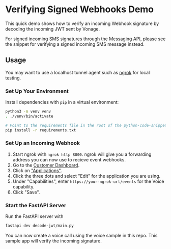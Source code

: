 # Verifying Signed Webhooks Demo

This quick demo shows how to verify an incoming Webhook signature by decoding the incoming JWT sent by Vonage.

For signed incoming SMS signatures through the Messaging API, please see the snippet for verifying a signed incoming SMS message instead.

## Usage

You may want to use a localhost tunnel agent such as [ngrok](https://ngrok.com/) for local testing.

### Set Up Your Environment

Install dependencies with `pip` in a virtual environment:

```bash
python3 -m venv venv
. ./venv/bin/activate

# Point to the requirements file in the root of the python-code-snippets repo
pip install -r requirements.txt
```

### Set Up an Incoming Webhook
1. Start ngrok with `ngrok http 8000`. ngrok will give you a forwarding address you can now use to recieve event webhooks.
1. Go to the [Customer Dashboard](https://dashboard.nexmo.com/sign-in).
1. Click on ["Applications"](https://dashboard.nexmo.com/applications).
1. Click the three dots and select "Edit" for the application you are using.
1. Under "Capabilities", enter `https://your-ngrok-url/events` for the Voice capability.
1. Click "Save".

### Start the FastAPI Server

Run the FastAPI server with

```bash
fastapi dev decode-jwt/main.py
```

You can now create a voice call using the voice sample in this repo. This sample app will verify the incoming signature.